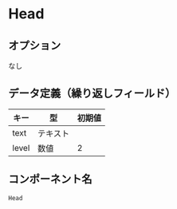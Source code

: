 # Head

## オプション

なし

## データ定義（繰り返しフィールド）

| キー  | 型 | 初期値 |
| ----- | ------- | ------- |
| text   | テキスト |  |
| level | 数値 | 2 |

## コンポーネント名

`Head`

